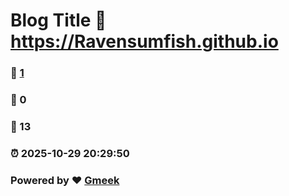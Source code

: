 # Blog Title :link: https://Ravensumfish.github.io 
### :page_facing_up: [1](https://Ravensumfish.github.io/tag.html) 
### :speech_balloon: 0 
### :hibiscus: 13 
### :alarm_clock: 2025-10-29 20:29:50 
### Powered by :heart: [Gmeek](https://github.com/Meekdai/Gmeek)
